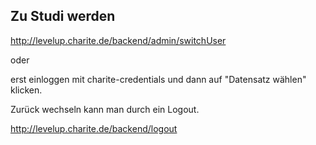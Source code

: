## Zu Studi werden 

http://levelup.charite.de/backend/admin/switchUser

oder

erst einloggen mit charite-credentials und dann auf "Datensatz wählen" klicken.

Zurück wechseln kann man durch ein Logout.

http://levelup.charite.de/backend/logout
